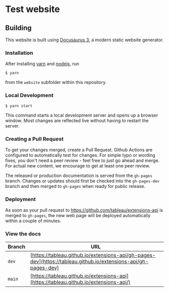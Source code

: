 # Test website


## Building

This website is built using [Docusaurus 3](https://docusaurus.io/), a modern static website generator.

### Installation

After installing [yarn](https://yarnpkg.com/) and [nodejs](https://nodejs.org/en/download/package-manager), run

```
$ yarn
```

from the `website` subfolder within this repository.

### Local Development

```
$ yarn start
```

This command starts a local development server and opens up a browser window. Most changes are reflected live without having to restart the server.

### Creating a Pull Request

To get your changes merged, create a Pull Request.
Github Actions are configured to automatically test for changes.
For simple typo or wording fixes, you don't need a peer review - feel free to just go ahead and merge.
For actual new content, we encourage to get at least one peer review.

The released or production documentation is served from the `gh-pages` branch.
Changes or updates should first be checked into the `gh-pages-dev` branch and then merged to `gh-pages` when ready for public release.

### Deployment

As soon as your pull request to https://github.com/tableau/extensions-api is merged to `gh-pages`, the new web page will be deployed automatically within a couple of minutes.

### View the docs

| Branch | URL |
|---- |---- |
| `dev` | [https://tableau.github.io/extensions-api/gh-pages-dev](https://tableau.github.io/extensions-api/gh-pages-dev) |
| `main` | [https://tableau.github.io/extensions-api](https://tableau.github.io/extensions-api/)  |
